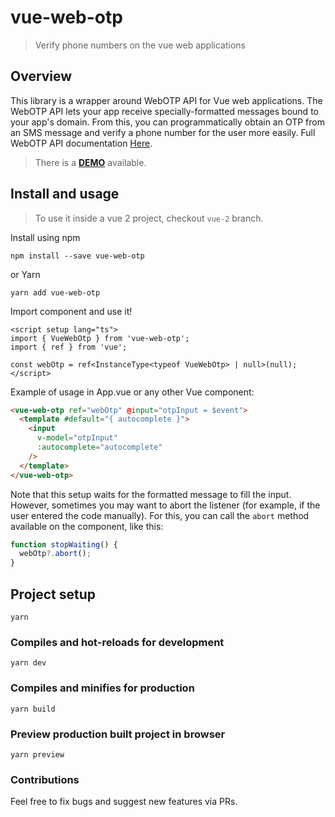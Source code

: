 # vue-web-otp

> Verify phone numbers on the vue web applications

## Overview

This library is a wrapper around WebOTP API for Vue web applications.
The WebOTP API lets your app receive specially-formatted messages bound to your app's domain.
From this,
you can programmatically obtain an OTP from an SMS message and verify a phone number for the user more easily.
Full WebOTP API documentation [Here](https://web.dev/web-otp/).

> There is a [**DEMO**](https://mrbilit.github.io/vue-web-otp/) available.

## Install and usage

> To use it inside a vue 2 project, checkout `vue-2` branch.

Install using npm

```
npm install --save vue-web-otp
```

or Yarn

```
yarn add vue-web-otp
```

Import component and use it!

```vue
<script setup lang="ts">
import { VueWebOtp } from 'vue-web-otp';
import { ref } from 'vue';

const webOtp = ref<InstanceType<typeof VueWebOtp> | null>(null);
</script>
```

Example of usage in App.vue or any other Vue component:

```html
<vue-web-otp ref="webOtp" @input="otpInput = $event">
  <template #default="{ autocomplete }">
    <input
      v-model="otpInput"
      :autocomplete="autocomplete"
    />
  </template>
</vue-web-otp>
```

Note that this setup waits for the formatted message to fill the input.
However, sometimes you may want to abort the listener (for example, if the user entered the code manually).
For this, you can call the `abort` method available on the component, like this:
```typescript
function stopWaiting() {
  webOtp?.abort();
}
```

## Project setup

```
yarn
```

### Compiles and hot-reloads for development

```
yarn dev
```

### Compiles and minifies for production

```
yarn build
```

### Preview production built project in browser

```
yarn preview
```

### Contributions

Feel free to fix bugs and suggest new features via PRs.